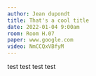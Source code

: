 ```yaml
---
author: Jean dupondt
title: That's a cool title
date: 2022-01-04 9:00am
room: Room H.07
paper: www.google.com
video: NmCCQxVBfyM
---
```


test test test test

